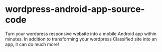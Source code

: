 # wordpress-android-app-source-code
Turn your wordpress responsive website into a mobile Android app within minutes. In addition to transforming your wordpress Classified site into an app, it can do much more!
